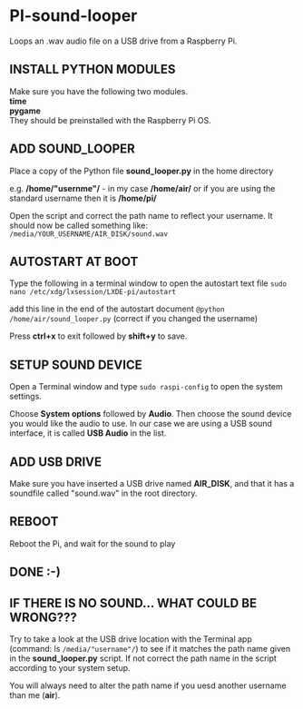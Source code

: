 # PI-sound-looper
Loops an .wav audio file on a USB drive from a Raspberry Pi.


## INSTALL PYTHON MODULES
Make sure you have the following two modules.<br>
**time**<br>
**pygame**<br>
They should be preinstalled with the Raspberry Pi OS.


## ADD SOUND_LOOPER
Place a copy of the Python file **sound_looper.py** in the home directory

e.g. **/home/"usernme"/** - in my case **/home/air/** or if you are using the standard username then it is **/home/pi/**

Open the script and correct the path name to reflect your username. It should now be called something like:
```/media/YOUR_USERNAME/AIR_DISK/sound.wav```


## AUTOSTART AT BOOT
Type the following in a terminal window to open the autostart text file
```sudo nano /etc/xdg/lxsession/LXDE-pi/autostart```

add this line in the end of the autostart document
```@python /home/air/sound_looper.py``` (correct if you changed the username)

Press **ctrl+x** to exit followed by **shift+y** to save.


## SETUP SOUND DEVICE
Open a Terminal window and type
```sudo raspi-config``` to open the system settings.

Choose **System options** followed by **Audio**. 
Then choose the sound device you would like the audio to use. In our case we are using a USB sound interface, it is called **USB Audio** in the list.


## ADD USB DRIVE
Make sure you have inserted a USB drive named **AIR_DISK**, and that it has a soundfile called "sound.wav" in the root directory.


## REBOOT
Reboot the Pi, and wait for the sound to play


## DONE :-)


## IF THERE IS NO SOUND... WHAT COULD BE WRONG???
Try to take a look at the USB drive location with the Terminal app (command: ls ```/media/"username"/```) to see if it matches the path name given in the **sound_looper.py** script.
If not correct the path name in the script according to your system setup.

You will always need to alter the path name if you uesd another username than me (**air**).
